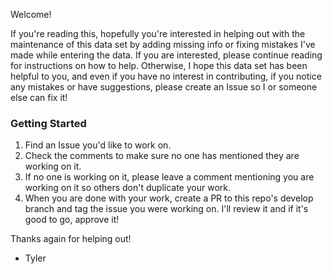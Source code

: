 Welcome!

If you're reading this, hopefully you're interested in helping out with the maintenance of this data set by adding missing info or fixing mistakes
I've made while entering the data. If you are interested, please continue reading for instructions on how to help. Otherwise, I hope this data set
has been helpful to you, and even if you have no interest in contributing, if you notice any mistakes or have suggestions, please create an Issue
so I or someone else can fix it!

### Getting Started
1. Find an Issue you'd like to work on.
2. Check the comments to make sure no one has mentioned they are working on it.
3. If no one is working on it, please leave a comment mentioning you are working on it so others don't duplicate your work.
5. When you are done with your work, create a PR to this repo's develop branch and tag the issue you were working on. I'll review it and if it's good to go, approve it!

Thanks again for helping out!

- Tyler
